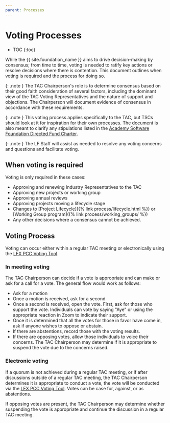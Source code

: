 ```yaml
---
parent: Processes
---
```


# Voting Processes

* TOC
{:toc}

While the {{ site.foundation_name }} aims to drive decision-making by consensus; from time to time, voting is needed to ratify key actions or resolve decisions where there is contention. This document outlines when voting is required and the process for doing so.

{: .note }
The TAC Chairperson's role is to determine consensus based on their good faith consideration of several factors, including the dominant view of the TAC Voting Representatives and the nature of support and objections. The Chairperson will document evidence of consensus in accordance with these requirements. 

{: .note }
This voting process applies specifically to the TAC, but TSCs should look at it for inspiration for their own processes. The document is also meant to clarify any stipulations listed in the [Academy Software Foundation Directed Fund Charter][ASWF Charter]. 

{: .note }
The LF Staff will assist as needed to resolve any voting concerns and questions and facilitate voting.

## When voting is required

Voting is only required in these cases:

- Approving and renewing Industry Representatives to the TAC
- Approving new projects or working group
- Approving annual reviews
- Approving projects moving a lifecycle stage
- Changes to [Project Lifecycle]({% link process/lifecycle.html %}) or [Working Group program]({% link process/working_groups/ %})
- Any other decisions where a consensus cannot be achieved.

## Voting Process

Voting can occur either within a regular TAC meeting or electronically using the [LFX PCC Voting Tool](https://docs.linuxfoundation.org/lfx/project-control-center/v2-latest-version/collaborations/voting).

### In meeting voting

The TAC Chairperson can decide if a vote is appropriate and can make or ask for a call for a vote. The general flow would work as follows:

- Ask for a motion
- Once a motion is received, ask for a second
- Once a second is received, open the vote.
First, ask for those who support the vote. Individuals can vote by saying "Aye" or using the appropriate reaction in Zoom to indicate their support.
- Once it is determined that all the votes for those in favor have come in, ask if anyone wishes to oppose or abstain.
- If there are abstentions, record those with the voting results.
- If there are opposing votes, allow those individuals to voice their concerns. The TAC Chairperson may determine if it is appropriate to suspend the vote due to the concerns raised.

### Electronic voting

If a quorum is not achieved during a regular TAC meeting, or if after discussions outside of a regular TAC meeting, the TAC Chairperson determines it is appropriate to conduct a vote, the vote will be conducted via the [LFX PCC Voting Tool](https://docs.linuxfoundation.org/lfx/project-control-center/v2-latest-version/collaborations/voting). Votes can be case for, against, or as abstentions.

If opposing votes are present, the TAC Chairperson may determine whether suspending the vote is appropriate and continue the discussion in a regular TAC meeting.

[ASWF Charter]: https://charter.aswf.io
